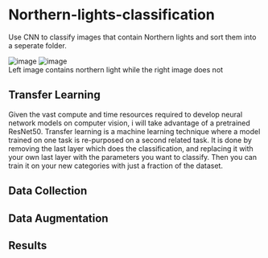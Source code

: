# Northern-lights-classification
Use CNN to classify images that contain Northern lights and sort them into a seperate folder.


![image](https://user-images.githubusercontent.com/45593399/85561597-04965a00-b62c-11ea-90cc-88ca75d38bbb.png) ![image](https://user-images.githubusercontent.com/45593399/85561943-550db780-b62c-11ea-8d11-5ff4900c05a2.png)  
Left image contains northern light while the right image does not  

## Transfer Learning
Given the vast compute and time resources required to develop neural network models on computer vision, i will take advantage of a pretrained ResNet50. Transfer learning is a machine learning technique where a model trained on one task is re-purposed on a second related task. It is done by removing the last layer which does the classification, and replacing it with your own last layer with the parameters you want to classify. Then you can train it on your new categories with just a fraction of the dataset.

## Data Collection


## Data Augmentation


## Results


##

